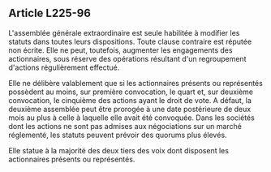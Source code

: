 Article L225-96
----
L'assemblée générale extraordinaire est seule habilitée à modifier les statuts
dans toutes leurs dispositions. Toute clause contraire est réputée non écrite.
Elle ne peut, toutefois, augmenter les engagements des actionnaires, sous
réserve des opérations résultant d'un regroupement d'actions régulièrement
effectué.

Elle ne délibère valablement que si les actionnaires présents ou représentés
possèdent au moins, sur première convocation, le quart et, sur deuxième
convocation, le cinquième des actions ayant le droit de vote. A défaut, la
deuxième assemblée peut être prorogée à une date postérieure de deux mois au
plus à celle à laquelle elle avait été convoquée. Dans les sociétés dont les
actions ne sont pas admises aux négociations sur un marché réglementé, les
statuts peuvent prévoir des quorums plus élevés.

Elle statue à la majorité des deux tiers des voix dont disposent les
actionnaires présents ou représentés.
